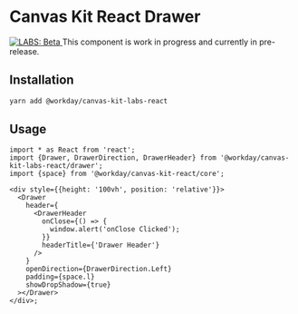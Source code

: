# Canvas Kit React Drawer

<a href="https://github.com/Workday/canvas-kit/tree/master/modules/labs-react/README.md">
  <img src="https://img.shields.io/badge/LABS-beta-orange" alt="LABS: Beta" />
</a>  This component is work in progress and currently in pre-release.

## Installation

```sh
yarn add @workday/canvas-kit-labs-react
```

## Usage

```tsx
import * as React from 'react';
import {Drawer, DrawerDirection, DrawerHeader} from '@workday/canvas-kit-labs-react/drawer';
import {space} from '@workday/canvas-kit-react/core';

<div style={{height: '100vh', position: 'relative'}}>
  <Drawer
    header={
      <DrawerHeader
        onClose={() => {
          window.alert('onClose Clicked');
        }}
        headerTitle={'Drawer Header'}
      />
    }
    openDirection={DrawerDirection.Left}
    padding={space.l}
    showDropShadow={true}
  ></Drawer>
</div>;
```
